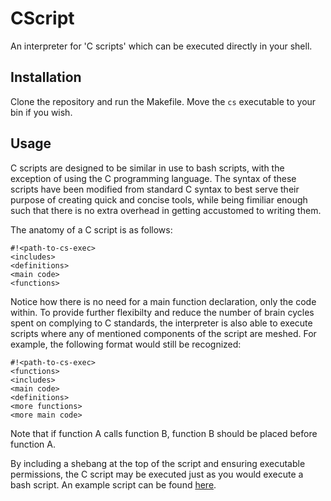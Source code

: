 # CScript

An interpreter for 'C scripts' which can be executed directly in your shell.

## Installation

Clone the repository and run the Makefile. Move the `cs` executable to your bin if you wish.

## Usage

C scripts are designed to be similar in use to bash scripts, with the exception of using the C programming language. The syntax of these scripts have been modified from standard C syntax to best serve their purpose of creating quick and concise tools, while being fimiliar enough such that there is no extra overhead in getting accustomed to writing them. 

The anatomy of a C script is as follows:

```
#!<path-to-cs-exec>
<includes>
<definitions>
<main code>
<functions>
```

Notice how there is no need for a main function declaration, only the code within. To provide further flexibilty and reduce the number of brain cycles spent on complying to C standards, the interpreter is also able to execute scripts where any of mentioned components of the script are meshed. For example, the following format would still be recognized:

```
#!<path-to-cs-exec>
<functions>
<includes>
<main code>
<definitions>
<more functions>
<more main code>
```

Note that if function A calls function B, function B should be placed before function A.  

By including a shebang at the top of the script and ensuring executable permissions, the C script may be executed just as you would execute a bash script. An example script can be found [here](script_test).
